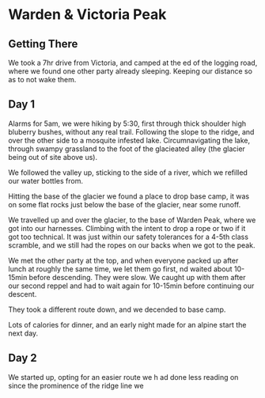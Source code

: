 # Warden & Victoria Peak

## Getting There
We took a 7hr drive from Victoria, and camped at the ed of the logging road, where we found one other party already sleeping. 
Keeping our distance so as to not wake them.

## Day 1
Alarms for 5am, we were hiking by 5:30, first through thick shoulder high bluberry bushes,
without any real trail. Following the slope to the ridge, and over the other side to a mosquite infested lake. 
Circumnavigating the lake, through swampy grassland to the foot of the glacieated alley (the glacier being out of site above us).


We followed the valley up, sticking to the side of a river, which we refilled our water bottles from.

Hitting the base of the glacier we found a place to drop base camp, it was on some flat rocks just below the base of the glacier, near some runoff.

We travelled up and over the glacier, to the base of Warden Peak, where we got into our harnesses. Climbing with the intent to drop a rope or two if it got too technical.
It was just within our safety tolerances for a 4-5th class scramble, and we still had the ropes on our backs when we got to the peak.

We met the other party at the top, and when everyone packed up after lunch at roughly the same time, we let them go first, nd waited about 10-15min before descending. They were slow. We caught up with them after our second reppel and had to wait again for 10-15min before continuing our descent.

They took a different route down, and we decended to base camp.

Lots of calories for dinner, and an early night made for an alpine start the next day. 

## Day 2
We started up, opting for an easier route we h
ad done less reading on since the prominence of the ridge line we


